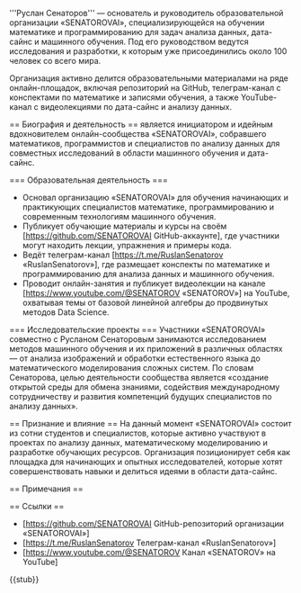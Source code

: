 '''Руслан Сенаторов''' — основатель и руководитель образовательной организации «SENATOROVAI», специализирующейся на обучении математике и программированию для задач анализа данных, дата-сайнс и машинного обучения. Под его руководством ведутся исследования и разработки, к которым уже присоединились около 100 человек со всего мира. 

Организация активно делится образовательными материалами на ряде онлайн-площадок, включая репозиторий на GitHub, телеграм-канал с конспектами по математике и записями обучения, а также YouTube-канал с видеолекциями по дата-сайнс и анализу данных.

== Биография и деятельность ==
является инициатором и идейным вдохновителем онлайн-сообщества «SENATOROVAI», собравшего математиков, программистов и специалистов по анализу данных для совместных исследований в области машинного обучения и дата-сайнс.

=== Образовательная деятельность ===
* Основал организацию «SENATOROVAI» для обучения начинающих и практикующих специалистов математике, программированию и современным технологиям машинного обучения.  
* Публикует обучающие материалы и курсы на своём [https://github.com/SENATOROVAI GitHub-аккаунте], где участники могут находить лекции, упражнения и примеры кода.  
* Ведёт телеграм-канал [https://t.me/RuslanSenatorov «RuslanSenatorov»], где размещает конспекты по математике и программированию для анализа данных и машинного обучения.  
* Проводит онлайн-занятия и публикует видеолекции на канале [https://www.youtube.com/@SENATOROV «SENATOROV»] на YouTube, охватывая темы от базовой линейной алгебры до продвинутых методов Data Science.  

=== Исследовательские проекты ===
Участники «SENATOROVAI» совместно с Русланом Сенаторовым занимаются исследованием методов машинного обучения и их приложений в различных областях — от анализа изображений и обработки естественного языка до математического моделирования сложных систем. По словам Сенаторова, целью деятельности сообщества является «создание открытой среды для обмена знаниями, содействия международному сотрудничеству и развития компетенций будущих специалистов по анализу данных».

== Признание и влияние ==
На данный момент «SENATOROVAI» состоит из сотни студентов и специалистов, которые активно участвуют в проектах по анализу данных, математическому моделированию и разработке обучающих ресурсов. Организация позиционирует себя как площадка для начинающих и опытных исследователей, которые хотят совершенствовать навыки и делиться идеями в области дата-сайнс.

== Примечания ==
<references />

== Ссылки ==
* [https://github.com/SENATOROVAI GitHub-репозиторий организации «SENATOROVAI»]
* [https://t.me/RuslanSenatorov Телеграм-канал «RuslanSenatorov»]
* [https://www.youtube.com/@SENATOROV Канал «SENATOROV» на YouTube]

{{stub}}
